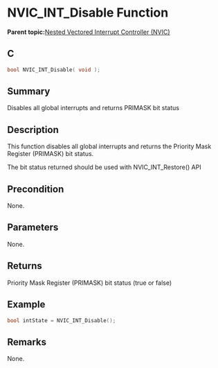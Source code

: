 # NVIC\_INT\_Disable Function

**Parent topic:**[Nested Vectored Interrupt Controller \(NVIC\)](GUID-4A575FC4-4E67-4495-826F-A73EEC4FF8C9.md)

## C

```c
bool NVIC_INT_Disable( void );
```

## Summary

Disables all global interrupts and returns PRIMASK bit status

## Description

This function disables all global interrupts and returns the Priority Mask Register \(PRIMASK\) bit status.

The bit status returned should be used with NVIC\_INT\_Restore\(\) API

## Precondition

None.

## Parameters

None.

## Returns

Priority Mask Register \(PRIMASK\) bit status \(true or false\)

## Example

```c
bool intState = NVIC_INT_Disable();
```

## Remarks

None.

